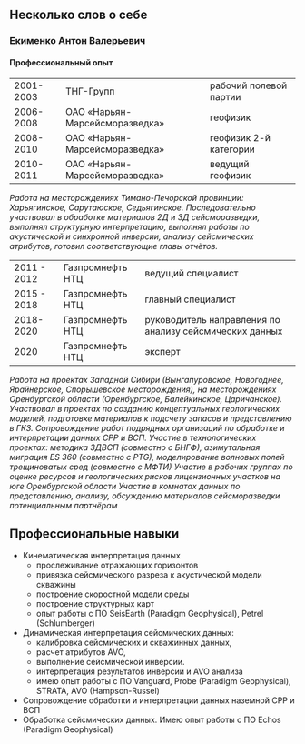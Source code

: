 
## Несколько слов о себе
### Екименко Антон Валерьевич 

#### Профессиональный опыт

|  |  | |
| ------ | ----------- | ---- |
| 2001-2003   | ТНГ-Групп | рабочий полевой партии  |
| 2006-2008 | ОАО «Нарьян-Марсейсморазведка» |геофизик|
| 2008-2010    | ОАО «Нарьян-Марсейсморазведка» |геофизик 2-й категории|
| 2010-2011    | ОАО «Нарьян-Марсейсморазведка» |ведущий геофизик|



_Работа на месторождениях Тимано-Печорской провинции: Харьягинское, Сарутаюское, Седьягинское. Последовательно участвовал в обработке материалов 2Д и 3Д сейсморазведки, выполнял структурную интерпретацию, выполнял работы по акустической и синхронной инверсии, анализу сейсмических атрибутов, готовил соответствующие главы отчётов._



|   |   |   |
| ------ | ----------- | ---- |
|2011 - 2012| Газпромнефть НТЦ| ведущий специалист| 
|2015 - 2018| Газпромнефть НТЦ| главный специалист|
|2018-2020| Газпромнефть НТЦ| руководитель направления по анализу сейсмических данных| 
|2020 |Газпромнефть НТЦ| эксперт|

_Работа на проектах Западной Сибири (Вынгапуровское, Новогоднее, Ярайнерское, Спорышевское месторождения), на месторождениях Оренбургской области (Оренбургское, Балейкинское, Царичанское).
Участвовал в проектах по созданию концептуальных геологических моделей, подготовке материалов к подсчету запасов и представлению в ГКЗ. Сопровождение работ подрядных организаций по обработке и интерпретации данных СРР и ВСП.
Участие в технологических проектах: методика 3ДВСП (совместно с БНГФ), азимутальная миграция ES 360 (совместно с PTG), моделирование волновых полей трещиноватых сред (совместно с МФТИ)
Участие в рабочих группах по оценке ресурсов и геологических рисков лицензионных участков на юге Оренбургской области
Участие в комнатах данных по представлению, анализу, обсуждению материалов сейсморазведки потенциальным партнёрам_

## Профессиональные навыки
* Кинематическая интерпретация данных 
    * прослеживание отражающих горизонтов 
    * привязка сейсмического разреза к акустической модели скважины 
    * построение скоростной модели среды 
    * построение структурных карт 
    * опыт работы с ПО SeisEarth (Paradigm Geophysical), Petrel (Schlumberger)
* Динамическая интерпретация сейсмических данных:  
    * калибровка сейсмических и скважинных данных,  
    * расчет атрибутов AVO,  
    * выполнение сейсмической инверсии.  
    * интерпретация результатов инверсии и AVO анализа 
    * имею опыт работы с ПО Vanguard, Probe (Paradigm Geophysical), STRATA, AVO (Hampson-Russel) 
* Сопровождение обработки и интерпретации данных наземной СРР и ВСП
* Обработка сейсмических данных. Имею опыт работы с ПО Echos (Paradigm Geophysical) 
